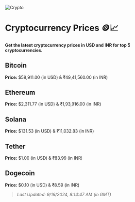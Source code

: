 
![Crypto](https://www.techguide.com.au/wp-content/uploads/2020/11/crypto3.jpeg)

# Cryptocurrency Prices 🪙📈

#### Get the latest cryptocurrency prices in USD and INR for top 5 cryptocurrencies.

## Bitcoin

**Price:** $58,911.00 (in USD) & ₹49,41,560.00 (in INR)

## Ethereum

**Price:** $2,311.77 (in USD) & ₹1,93,916.00 (in INR)

## Solana

**Price:** $131.53 (in USD) & ₹11,032.83 (in INR)

## Tether

**Price:** $1.00 (in USD) & ₹83.99 (in INR)

## Dogecoin

**Price:** $0.10 (in USD) & ₹8.59 (in INR)

> _Last Updated: 9/16/2024, 8:14:47 AM (in GMT)_
